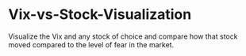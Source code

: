 # Vix-vs-Stock-Visualization
Visualize the Vix and any stock of choice and compare how that stock moved compared to the level of fear in the market.
